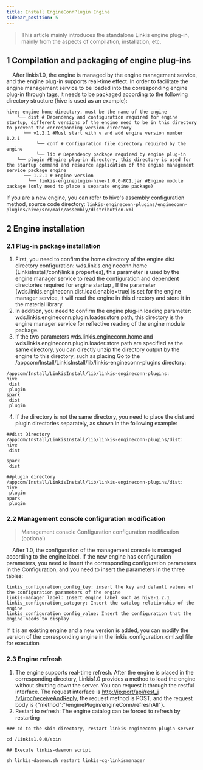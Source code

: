 ```yaml
---
title: Install EngineConnPlugin Engine
sidebar_position: 5
---
```


> This article mainly introduces the standalone Linkis engine plug-in, mainly from the aspects of compilation, installation, etc.

## 1 Compilation and packaging of engine plug-ins
&nbsp;&nbsp;&nbsp;&nbsp;After linkis1.0, the engine is managed by the engine management service, and the engine plug-in supports real-time effect. In order to facilitate the engine management service to be loaded into the corresponding engine plug-in through tags, it needs to be packaged according to the following directory structure (hive is used as an example):
```
hive: engine home directory, must be the name of the engine
    └── dist # Dependency and configuration required for engine startup, different versions of the engine need to be in this directory to prevent the corresponding version directory
      └── v1.2.1 #Must start with v and add engine version number 1.2.1
           └── conf # Configuration file directory required by the engine
           └── lib # Dependency package required by engine plug-in
    └── plugin #Engine plug-in directory, this directory is used for the startup command and resource application of the engine management service package engine
      └── 1.2.1 # Engine version
        └── linkis-engineplugin-hive-1.0.0-RC1.jar #Engine module package (only need to place a separate engine package)
```
If you are a new engine, you can refer to hive's assembly configuration method, source code directory: `linkis-engineconn-plugins/engineconn-plugins/hive/src/main/assembly/distribution.xml`

## 2 Engine installation
### 2.1 Plug-in package installation
1. First, you need to confirm the home directory of the engine dist directory configuration: wds.linkis.engineconn.home (LinkisInstall/conf/linkis.properties), this parameter is used by the engine manager service to read the configuration and dependent directories required for engine startup , If the parameter (wds.linkis.engineconn.dist.load.enable=true) is set for the engine manager service, it will read the engine in this directory and store it in the material library.
2. In addition, you need to confirm the engine plug-in loading parameter: wds.linkis.engineconn.plugin.loader.store.path, this directory is the engine manager service for reflective reading of the engine module package.
3. If the two parameters wds.linkis.engineconn.home and wds.linkis.engineconn.plugin.loader.store.path are specified as the same directory, you can directly unzip the directory output by the engine to this directory, such as placing Go to the /appcom/Install/LinkisInstall/lib/linkis-engineconn-plugins directory:
```
/appcom/Install/LinkisInstall/lib/linkis-engineconn-plugins:
hive
 dist
 plugin
spark
 dist
 plugin
```
4. If the directory is not the same directory, you need to place the dist and plugin directories separately, as shown in the following example:
```
##dist Directory
/appcom/Install/LinkisInstall/lib/linkis-engineconn-plugins/dist:
hive
 dist
 
spark
 dist
 
##plugin directory
/appcom/Install/LinkisInstall/lib/linkis-engineconn-plugins/dist:
hive
 plugin
spark
 plugin
```
### 2.2 Management console configuration modification

>Management console Configuration configuration modification (optional)

&nbsp;&nbsp;&nbsp;&nbsp;After 1.0, the configuration of the management console is managed according to the engine label. If the new engine has configuration parameters, you need to insert the corresponding configuration parameters in the Configuration, and you need to insert the parameters in the three tables:
```
linkis_configuration_config_key: insert the key and default values ​​of the configuration parameters of the engine
linkis-manager_label: Insert engine label such as hive-1.2.1
linkis_configuration_category: Insert the catalog relationship of the engine
linkis_configuration_config_value: Insert the configuration that the engine needs to display
```
If it is an existing engine and a new version is added, you can modify the version of the corresponding engine in the linkis_configuration_dml.sql file for execution

### 2.3 Engine refresh
1. The engine supports real-time refresh. After the engine is placed in the corresponding directory, Linkis1.0 provides a method to load the engine without shutting down the server. You can request it through the restful interface. The request interface is [http://ip:port/api/rest_j /v1/rpc/receiveAndReply](http://ip:port/api/rest_j/v1/rpc/receiveAndReply), the request method is POST, and the request body is {"method":"/enginePlugin/engineConn/refreshAll"}.
2. Restart to refresh: The engine catalog can be forced to refresh by restarting
```
### cd to the sbin directory, restart linkis-engineconn-plugin-server

cd /Linkis1.0.0/sbin

## Execute linkis-daemon script

sh linkis-daemon.sh restart linkis-cg-linkismanager
```